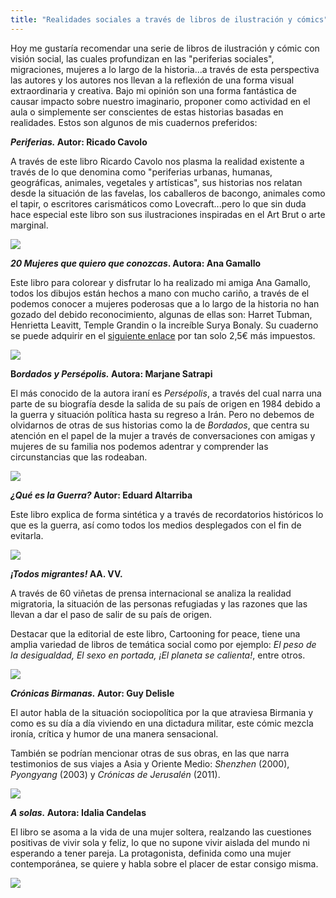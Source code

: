 ```yaml
---
title: "Realidades sociales a través de libros de ilustración y cómics"
---
```




Hoy me gustaría recomendar una serie de libros de ilustración y cómic con visión social, las cuales profundizan en las "periferias sociales", migraciones, mujeres a lo largo de la historia...a través de esta perspectiva las autores y los autores nos llevan a la reflexión de una forma visual extraordinaria y creativa. Bajo mi opinión son una forma fantástica de causar impacto sobre nuestro imaginario, proponer como actividad en el aula o simplemente ser conscientes de estas historias basadas en realidades. Estos son algunos de mis cuadernos preferidos: 

***Periferias.* Autor: Ricado Cavolo**

A través de este libro Ricardo Cavolo nos plasma la realidad existente a través de lo que denomina como "periferias urbanas, humanas, geográficas, animales, vegetales y artísticas", sus historias nos relatan desde la situación de las favelas, los caballeros de bacongo, animales como el tapir, o escritores carismáticos como Lovecraft...pero lo que sin duda hace especial este libro son sus ilustraciones inspiradas en el Art Brut o arte marginal. 

![](../images/r7-4.jpg)

***20 Mujeres que quiero que conozcas*. Autora: Ana Gamallo**

Este libro para colorear y disfrutar lo ha realizado mi amiga Ana Gamallo, todos los dibujos están hechos a mano con mucho cariño, a través de el podemos conocer a mujeres poderosas que a lo largo de la historia no han gozado del debido reconocimiento, algunas de ellas son: Harret Tubman, Henrietta Leavitt, Temple Grandin o la increíble Surya Bonaly. Su cuaderno se puede adquirir en el [siguiente enlace](https://payhip.com/b/XdNZ) por tan solo 2,5€ más impuestos. 

![](../images/ana_lov.jpg)



**B*ordados y Persépolis.* Autora: Marjane Satrapi**

El más conocido de la autora iraní es *Persépolis*, a través del cual narra una parte de su biografía desde la salida de su país de origen en 1984 debido a la guerra y  situación política hasta su regreso a Irán. Pero no debemos de olvidarnos de otras de sus historias como la de *Bordados*, que centra su atención en el papel de la mujer a través de conversaciones con amigas y mujeres de su familia nos podemos adentrar y comprender  las circunstancias que las rodeaban. 

![](../images/Marjane_si.jpg)

***¿Qué es la Guerra?* Autor: Eduard Altarriba** 

Este libro explica de forma sintética y a través de recordatorios históricos lo que es la guerra, así como todos los medios desplegados con el fin de evitarla.

![](../images/que_es_la_guerra.jpg)

***¡Todos migrantes!* AA. VV.** 

A través de 60 viñetas de prensa internacional se analiza la realidad migratoria, la situación de las personas refugiadas y las razones que las llevan a dar el paso de salir de su país de origen. 

Destacar que la editorial de este libro, Cartooning for peace, tiene una amplia variedad de libros de temática social como por ejemplo: *El peso de la desigualdad, El sexo en portada, ¡El planeta se calienta!*, entre otros. 

![](../images/todos_migrantes.jpg)

***Crónicas Birmanas.* Autor: Guy Delisle** 

El autor habla de la situación sociopolítica por la que atraviesa Birmania y como es su día a día viviendo en una dictadura militar, este cómic mezcla ironía, crítica y humor de una manera sensacional. 

También se podrían mencionar otras de sus obras, en las que narra testimonios de sus viajes a Asia y Oriente Medio: *Shenzhen* (2000), *Pyongyang* (2003) y *Crónicas de Jerusalén* (2011).

![](../images/cronicasbirmanas.jpg)

***A solas.* Autora: Idalia Candelas**

El libro se asoma a la vida de una mujer soltera, realzando las cuestiones positivas de vivir sola y feliz, lo que no supone vivir aislada del mundo ni esperando a tener pareja. La protagonista, definida como una mujer contemporánea, se quiere y habla sobre el placer de estar consigo misma. 

![](../images/portada_a-solas_idalia-candelas_201609051056.jpg)